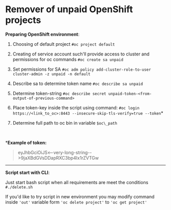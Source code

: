 # Remover of unpaid OpenShift projects 

**Preparing OpenShift environment**:

1. Choosing of default project
`#oc project default` <br />

2. Creating of service account such'll provide access to cluster and permissions for oc commands
`#oc create sa unpaid` 

3. Set permissions for SA
`#oc adm policy add-cluster-role-to-user cluster-admin -z unpaid -n default` 

4. Describe sa to determine token name
`#oc describe sa unpaid` 

5. Determine token-string
`#oc describe secret unpaid-token-<from-output-of-previous-command>` 

6. Place token-key inside the script using command: 
`#oc login https://<link_to_oc>:8443 --insecure-skip-tls-verify=true --token`*

7. Determine full path to oc bin in variable 
 `$oc\_path`

<br />

***Example of token:** 

> eyJhbGciOiJS<--very-long-string-->9jaXBdGVsDDapRXC3bp4Ix1rZVTGw

---
**Script start with CLI**:

Just start bash script when all requirements are meet the conditions
`#./delete.sh` 

If you'd like to try script in new environment you may modify command inside `'out'` variable form `'oc delete project'` to `'oc get project'`
